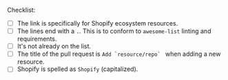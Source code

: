 Checklist:

- [ ] The link is specifically for Shopify ecosystem resources.
- [ ] The lines end with a `.`. This is to conform to `awesome-list` linting and requirements.
- [ ] It's not already on the list.
- [ ] The title of the pull request is ```Add `resource/repo` ``` when adding a new resource.
- [ ] Shopify is spelled as `Shopify` (capitalized).